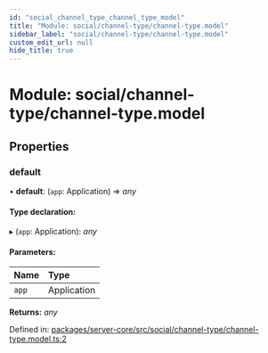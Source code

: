 ```yaml
---
id: "social_channel_type_channel_type_model"
title: "Module: social/channel-type/channel-type.model"
sidebar_label: "social/channel-type/channel-type.model"
custom_edit_url: null
hide_title: true
---
```


# Module: social/channel-type/channel-type.model

## Properties

### default

• **default**: (`app`: Application) => *any*

#### Type declaration:

▸ (`app`: Application): *any*

#### Parameters:

Name | Type |
:------ | :------ |
`app` | Application |

**Returns:** *any*

Defined in: [packages/server-core/src/social/channel-type/channel-type.model.ts:2](https://github.com/xr3ngine/xr3ngine/blob/77d12cea0/packages/server-core/src/social/channel-type/channel-type.model.ts#L2)
